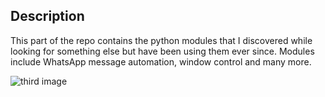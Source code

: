 ## Description
This part of the repo contains the python modules that I discovered while looking for something else but have been using them ever since. Modules include WhatsApp message automation, window control and many more.


![third image](/assets/third.webp)
